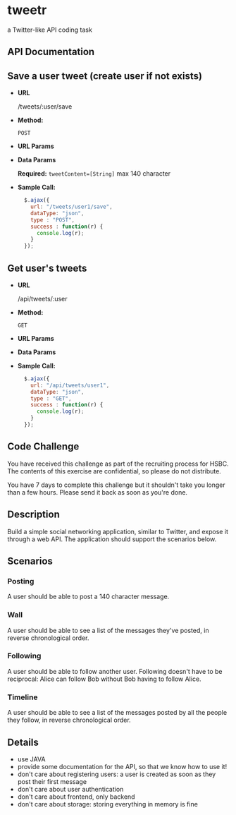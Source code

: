 # tweetr
a Twitter-like API coding task

## API Documentation

**Save a user tweet (create user if not exists)**
----


* **URL**

  /tweets/:user/save

* **Method:**

  `POST`
  
*  **URL Params**


* **Data Params**

    **Required:**
    `tweetContent=[String]` max 140 character

* **Sample Call:**

  ```javascript
    $.ajax({
      url: "/tweets/user1/save",
      dataType: "json",
      type : "POST",
      success : function(r) {
        console.log(r);
      }
    });
    ```
**Get user's tweets**
----


* **URL**

  /api/tweets/:user

* **Method:**

  `GET`
  
*  **URL Params**

* **Data Params**

* **Sample Call:**

  ```javascript
    $.ajax({
      url: "/api/tweets/user1",
      dataType: "json",
      type : "GET",
      success : function(r) {
        console.log(r);
      }
    });
  ```

  
## Code Challenge

You have received this challenge as part of the recruiting process for HSBC. The contents of this exercise are confidential, so please do not distribute.

You have 7 days to complete this challenge but it shouldn't take you longer than a few hours. Please send it back as soon as you're done.

## Description

Build a simple social networking application, similar to Twitter, and
expose it through a web API. The application should support the scenarios
below.

## Scenarios

### Posting

A user should be able to post a 140 character message.

### Wall

A user should be able to see a list of the messages they've posted, in reverse
chronological order.

### Following

A user should be able to follow another user. Following doesn't have to be
reciprocal: Alice can follow Bob without Bob having to follow Alice.

### Timeline

A user should be able to see a list of the messages posted by all the people
they follow, in reverse chronological order.

## Details

- use JAVA
- provide some documentation for the API, so that we know how to use it!
- don't care about registering users: a user is created as soon as they post
  their first message
- don't care about user authentication
- don't care about frontend, only backend
- don't care about storage: storing everything in memory is fine
